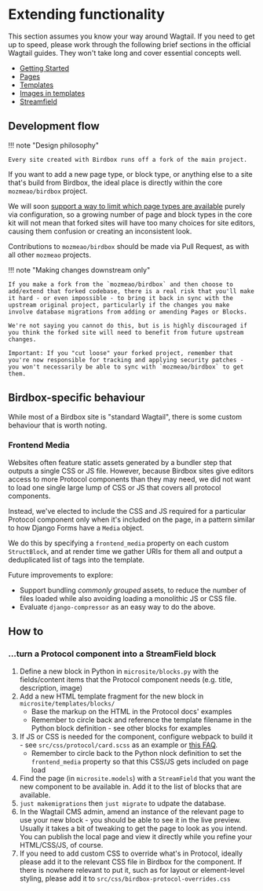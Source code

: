 # Extending functionality

This section assumes you know your way around Wagtail. If you need to get up to speed, please work through the following brief sections in the official Wagtail guides. They won't take long and cover essential concepts well.

* [Getting Started](https://docs.wagtail.org/en/stable/getting_started/index.html)
* [Pages](https://docs.wagtail.org/en/stable/topics/pages.html)
* [Templates](https://docs.wagtail.org/en/stable/topics/writing_templates.html)
* [Images in templates](https://docs.wagtail.org/en/stable/topics/images.html)
* [Streamfield](https://docs.wagtail.org/en/stable/topics/streamfield.html)

## Development flow

!!! note "Design philosophy"

    Every site created with Birdbox runs off a fork of the main project.

If you want to add a new page type, or block type, or anything else to a site that's build from Birdbox, the ideal place is directly within the core `mozmeao/birdbox` project.

We will soon [support a way to limit which page types are available](https://github.com/mozmeao/birdbox/issues/213) purely via configuration, so a growing number of page and block types in the core kit will not mean that forked sites will have too many choices for site editors, causing them confusion or creating an inconsistent look.

Contributions to `mozmeao/birdbox` should be made via Pull Request, as with all other `mozmeao` projects.

!!! note "Making changes downstream only"

    If you make a fork from the `mozmeao/birdbox` and then choose to add/extend that forked codebase, there is a real risk that you'll make it hard - or even impossible - to bring it back in sync with the upstream original project, particularly if the changes you make involve database migrations from adding or amending Pages or Blocks.

    We're not saying you cannot do this, but is is highly discouraged if you think the forked site will need to benefit from future upstream changes.

    Important: If you "cut loose" your forked project, remember that you're now responsible for tracking and applying security patches - you won't necessarily be able to sync with `mozmeao/birdbox` to get them.

## Birdbox-specific behaviour

While most of a Birdbox site is "standard Wagtail", there is some custom behaviour that is worth noting.

### Frontend Media

Websites often feature static assets generated by a bundler step that outputs a single CSS or JS file. However, because Birdbox sites give editors access to more Protocol components than they may need, we did not want to load one single large lump of CSS or JS that covers all protocol components.

Instead, we've elected to include the CSS and JS required for a particular Protocol component only when it's included on the page, in a pattern similar to how Django Forms have a `Media` object.

We do this by specifying a `frontend_media` property on each custom `StructBlock`, and at render time we gather URIs for them all and output a deduplicated list of tags into the template.

Future improvements to explore:

* Support bundling _commonly grouped_ assets, to reduce the number of files loaded while also avoiding loading a monolithic JS or CSS file.
* Evaluate `django-compressor` as an easy way to do the above.

## How to

### ...turn a Protocol component into a StreamField block

1. Define a new block in Python in `microsite/blocks.py` with the fields/content items that the Protocol component needs (e.g. title, description, image)
2. Add a new HTML template fragment for the new block in `microsite/templates/blocks/`
    * Base the markup on the HTML in the Protocol docs' examples
    * Remember to circle back and reference the template filename in the Python block definition - see other blocks for examples
3. If JS or CSS is needed for the component, configure webpack to build it - see `src/css/protocol/card.scss` as an example or [this FAQ](faqs.md#how-do-i-add-css-or-js-to-the-project).
    * Remember to circle back to the Python nlock definition to set the `frontend_media` property so that this CSS/JS gets included on page load
4. Find the page (in `microsite.models`) with a `StreamField` that you want the new component to be available in. Add it to the list of blocks that are available.
5. `just makemigrations` then `just migrate` to udpate the database.
6. In the Wagtail CMS admin, amend an instance of the relevant page to use your new block - you should be able to see it in the live preview. Usually it takes a bit of tweaking to get the page to look as you intend. You can publish the local page and view it directly while you refine your HTML/CSS/JS, of course.
7. If you need to add custom CSS to override what's in Protocol, ideally please add it to the relevant CSS file in Birdbox for the component. If there is nowhere relevant to put it, such as for layout or element-level styling, please add it to `src/css/birdbox-protocol-overrides.css`
